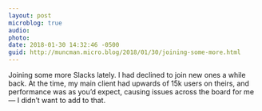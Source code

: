 ```yaml
---
layout: post
microblog: true
audio: 
photo: 
date: 2018-01-30 14:32:46 -0500
guid: http://muncman.micro.blog/2018/01/30/joining-some-more.html
---
```

Joining some more Slacks lately. I had declined to join new ones a while back. At the time, my main client had upwards of 15k users on theirs, and performance was as you’d expect, causing issues across the board for me — I didn’t want to add to that.

